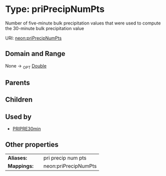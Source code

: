 
# Type: priPrecipNumPts


Number of five-minute bulk precipitation values that were used to compute the 30-minute bulk precipitation value

URI: [neon:priPrecipNumPts](https://data.neonscience.org/priPrecipNumPts)


## Domain and Range

None ->  <sub>OPT</sub> [Double](types/Double.md)

## Parents


## Children


## Used by

 * [PRIPRE30min](PRIPRE30min.md)

## Other properties

|  |  |  |
| --- | --- | --- |
| **Aliases:** | | pri precip num pts |
| **Mappings:** | | neon:priPrecipNumPts |

